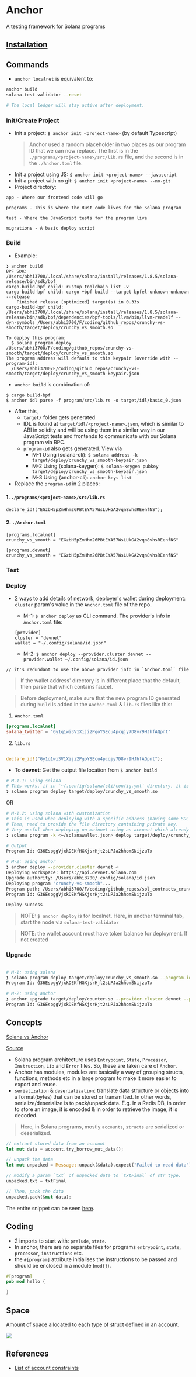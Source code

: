 # Anchor

A testing framework for Solana programs

## [Installation](../README.md#anchor)

## Commands

- `anchor localnet` is equivalent to:

```sh
anchor build
solana-test-validator --reset

# The local ledger will stay active after deployment.
```

### Init/Create Project

- Init a project: `$ anchor init <project-name>` (by default Typescript)
  > Anchor used a random placeholder in two places as our program ID that we can now replace. The first is in the `./programs/<project-name>/src/lib.rs` file, and the second is in the `./Anchor.toml` file.
- Init a project using JS: `$ anchor init <project-name> --javascript`
- Init a project with no git: `$ anchor init <project-name> --no-git`
- Project directory:

```
app - Where our frontend code will go

programs - This is where the Rust code lives for the Solana program

test - Where the JavaScript tests for the program live

migrations - A basic deploy script
```

### Build

- Example:

```
❯ anchor build
BPF SDK: /Users/abhi3700/.local/share/solana/install/releases/1.8.5/solana-release/bin/sdk/bpf
cargo-build-bpf child: rustup toolchain list -v
cargo-build-bpf child: cargo +bpf build --target bpfel-unknown-unknown --release
    Finished release [optimized] target(s) in 0.33s
cargo-build-bpf child: /Users/abhi3700/.local/share/solana/install/releases/1.8.5/solana-release/bin/sdk/bpf/dependencies/bpf-tools/llvm/bin/llvm-readelf --dyn-symbols /Users/abhi3700/F/coding/github_repos/crunchy-vs-smooth/target/deploy/crunchy_vs_smooth.so

To deploy this program:
  $ solana program deploy /Users/abhi3700/F/coding/github_repos/crunchy-vs-smooth/target/deploy/crunchy_vs_smooth.so
The program address will default to this keypair (override with --program-id):
  /Users/abhi3700/F/coding/github_repos/crunchy-vs-smooth/target/deploy/crunchy_vs_smooth-keypair.json
```

- `anchor build` is combination of:

```
$ cargo build-bpf
$ anchor idl parse -f program/src/lib.rs -o target/idl/basic_0.json
```

- After this,
  - `target/` folder gets generated.
  - IDL is found at `target/idl/<project-name>.json`, which is similar to ABI in solidity and will be using them in a similar way in our JavaScript tests and frontends to communicate with our Solana program via RPC.
  - `program-id` also gets generated. View via
    - M-1 Using (solana-cli): `$ solana address -k target/deploy/crunchy_vs_smooth-keypair.json`
    - M-2 Using (solana-keygen): `$ solana-keygen pubkey target/deploy/crunchy_vs_smooth-keypair.json`
    - M-3 Using (anchor-cli): `anchor keys list`
- Replace the `program-id` in 2 places:

#### 1. `./programs/<project-name>/src/lib.rs`

```
declare_id!("EGzbH5pZmHhm26PBtEYA57WsLUkGA2vqn8vhsREenfNS");
```

#### 2. `./Anchor.toml`

```
[programs.localnet]
crunchy_vs_smooth = "EGzbH5pZmHhm26PBtEYA57WsLUkGA2vqn8vhsREenfNS"

[programs.devnet]
crunchy_vs_smooth = "EGzbH5pZmHhm26PBtEYA57WsLUkGA2vqn8vhsREenfNS"
```

### Test

### Deploy

- 2 ways to add details of network, deployer's wallet during deployment: `cluster` param's value in the `Anchor.toml` file of the repo.

  - M-1: `$ anchor deploy` as CLI command. The provider's info in `Anchor.toml` file:

  ```
  [provider]
  cluster = "devnet"
  wallet = "~/.config/solana/id.json"
  ```

  - M-2: `$ anchor deploy --provider.cluster devnet --provider.wallet ~/.config/solana/id.json`

```
// it's redundant to use the above provider info in `Anchor.toml` file
```

> If the wallet address' directory is in different place that the default, then parse that which contains faucet.

> Before deployment, make sure that the new program ID generated during `build` is added in the `Anchor.toml` & `lib.rs` files like this:

1. `Anchor.toml`

```toml
[programs.localnet]
solana_twitter = "Gy1q1wi3V1Xiji2PgoYSEcu4pcqjy7D8vr9HJhfAQpnt"
```

2. `lib.rs`

```rust

declare_id!("Gy1q1wi3V1Xiji2PgoYSEcu4pcqjy7D8vr9HJhfAQpnt");
```

- To **devnet**: Get the output file location from `$ anchor build`

```sh
# M-1.1: using solana
# This works, if in `~/.config/solana/cli/config.yml` directory, it is connected to the same network as we want to deploy on. Otherwise, use M-1.2
❯ solana program deploy target/deploy/crunchy_vs_smooth.so
```

OR

```sh
# M-1.2: using solana with customization
# This is used when deploying with a specific address (having some SOL already).
# Then, need to provide the file directory containing private key.
# Very useful when deploying on mainnet using an account which already owns valuable SOL tokens (for transaction fees).
❯ solana program -k <~/solanawallet.json> deploy target/deploy/crunchy_vs_smooth.so -u https://api.devnet.solana.com

# Output
Program Id: G36EspggVjxkDEKfHGXjsrHjt2sLPJa2hhomSNijzuTx

# M-2: using anchor
❯ anchor deploy --provider.cluster devnet ⏎
Deploying workspace: https://api.devnet.solana.com
Upgrade authority: /Users/abhi3700/.config/solana/id.json
Deploying program "crunchy-vs-smooth"...
Program path: /Users/abhi3700/F/coding/github_repos/sol_contracts_crunchyvssmooth/target/deploy/crunchy_vs_smooth.so...
Program Id: G36EspggVjxkDEKfHGXjsrHjt2sLPJa2hhomSNijzuTx

Deploy success
```

> NOTE: `$ anchor deploy` is for localnet. Here, in another terminal tab, start the node via `solana-test-validator`

> NOTE: the wallet account must have token balance for deployment. If not created

### Upgrade

```sh

# M-1: using solana
❯ solana program deploy target/deploy/crunchy_vs_smooth.so --program-id G36EspggVjxkDEKfHGXjsrHjt2sLPJa2hhomSNijzuTx
Program Id: G36EspggVjxkDEKfHGXjsrHjt2sLPJa2hhomSNijzuTx

# M-2: using anchor
❯ anchor upgrade target/deploy/counter.so --provider.cluster devnet --program-id G36EspggVjxkDEKfHGXjsrHjt2sLPJa2hhomSNijzuTx ⏎
Program Id: G36EspggVjxkDEKfHGXjsrHjt2sLPJa2hhomSNijzuTx
```

## Concepts

[Solana vs Anchor](https://github.com/abhi3700/My_Learning_Solana/blob/main/faqs.md#q-why-use-anchor-in-writing-solana-programs)

[Source](https://hashnode.com/post/anchor-framework-simplified-for-new-developers-in-solana-cktyttmwf09h6bps189wxcngd)

- Solana program architecture uses `Entrypoint`, `State`, `Processor`, `Instruction`, `Lib` and `Error` files. So, these are taken care of `Anchor`.
- Anchor has modules, modules are basically a way of grouping structs, functions, methods etc in a large program to make it more easier to export and reuse.
- `serialization` & `deserialization`: translate data structure or objects into a format(bytes) that can be stored or transmitted. In other words, serialize/deserialize is to pack/unpack data. E.g. In a Redis DB, in order to store an image, it is encoded & in order to retrieve the image, it is decoded.

> Here, in Solana programs, mostly `accounts`, `structs` are serialized or deserialized.

```rs
// extract stored data from an account
let mut data = account.try_borrow_mut_data();

// unpack the data
let mut unpacked = Message::unpack(&data).expect("Failed to read data");

// modify a param `txt` of unpacked data to `txtFinal` of str type.
unpacked.txt = txtFinal

// Then, pack the data
unpacked.pack(&mut data);
```

The entire snippet can be seen [here](../img/borsh_serialize.png).

## Coding

- 2 imports to start with: `prelude`, `state`.
- In anchor, there are no separate files for programs `entrypoint`, `state`, `processor`, `instructions` etc.
- the `#[program]` attribute initialises the instructions to be passed and should be enclosed in a module (`mod{}`).

```rs
#[program]
pub mod hello {

}
```

## Space

Amount of space allocated to each type of struct defined in an account.

![](../img/anchor_solana_account_space.png)

## References

- [List of account constraints](https://docs.rs/anchor-lang/latest/anchor_lang/derive.Accounts.html)
